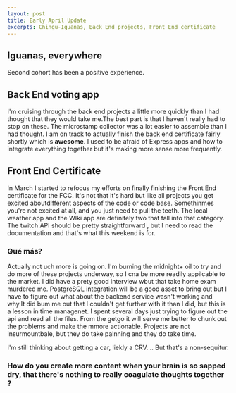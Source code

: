 ```yaml
--- 
layout: post 
title: Early April Update
excerpts: Chingu-Iguanas, Back End projects, Front End certificate 
---
```


## Iguanas, everywhere

Second cohort has been a positive experience.

## Back End voting app

I'm cruising through the back end projects a little more quickly than I had thought that they would take me.The best part is that I haven't really had to stop on these. The microstamp collector  was a lot easier to assemble than I had thought. I am on track to actually finish the back end certificate fairly shortly which is __awesome__. I used to be afraid of Express apps and how to integrate everything together but it's making more sense more frequently.

## Front End Certificate

In March I started to refocus my efforts on finally finishing the Front End certificate for the FCC. It's not that it's hard but like all projects you get excited aboutdifferent aspects of the code or code base. Somethinmes you're not excited at all, and you just need to pull the teeth. The local weather app and the WIki app are definitely two that fall into that category. The twitch API should be pretty straightforward , but I need to read the documentation and that's what this weekend is for.

### Qué más?

Actually not uch more is going on. I'm burning the midnight+ oil to try and do more of these projects underway, so I cna be more readily appilcable to the market. I did have a prety good interview wbut that take home exam murdered me. PostgreSQL integration will be a good asset to bring out but I have to figure out what about the backend service wasn't working and why.It did bum me out that I couldn't get further with it than I did, but this is a lesson in time managenet. I spent several days just trying to figure out the api and read all the files. From the getgo it will serve me better to chunk out the problems and make the mmore actionable. Projects are not insurmountbale, but they do take palnning and they do take time.

I'm still thinking about getting a car, liekly a CRV. .. But that's a non-sequitur. 

### How do you create more content when your brain is so sapped dry, that there's nothing to really coagulate thoughts together ?